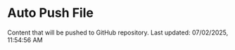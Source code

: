 # Auto Push File

Content that will be pushed to GitHub repository.
Last updated: 07/02/2025, 11:54:56 AM
